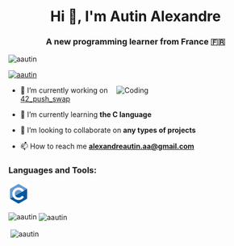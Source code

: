 <h1 align="center">Hi 👋, I'm Autin Alexandre</h1>
<h3 align="center">A new programming learner from France 🇫🇷</h3>

<p align="left"> <img src="https://komarev.com/ghpvc/?username=aautin&label=Profile%20views&color=0e75b6&style=flat" alt="aautin" /> </p>
<p align="left"> <a href="https://github.com/ryo-ma/github-profile-trophy"><img src="https://github-profile-trophy.vercel.app/?username=aautin" alt="aautin" /></a> </p>
<img align="right" alt="Coding" width="290" src="https://media.tenor.com/pZxJ1m0eg8kAAAAC/doge-type.gif">

- 🔭 I’m currently working on [42_push_swap](https://github.com/aautin/42_push_swap)

- 🌱 I’m currently learning **the C language**

- 👯 I’m looking to collaborate on **any types of projects**

- 📫 How to reach me **alexandreautin.aa@gmail.com**

<h3 align="left">Languages and Tools:</h3>
<p align="left"> <a href="https://www.cprogramming.com/" target="_blank" rel="noreferrer"> <img src="https://raw.githubusercontent.com/devicons/devicon/master/icons/c/c-original.svg" alt="c" width="40" height="40"/> </a> </p>

<p><img align="left" src="https://github-readme-stats.vercel.app/api/top-langs?username=aautin&show_icons=true&locale=en&layout=compact" alt="aautin" /></p>

<p>&nbsp;<img align="center" src="https://github-readme-stats.vercel.app/api?username=aautin&show_icons=true&locale=en" alt="aautin" /></p>

<p>&nbsp<img align="center" src="https://github-readme-streak-stats.herokuapp.com/?user=aautin&" alt="aautin" /></p>

